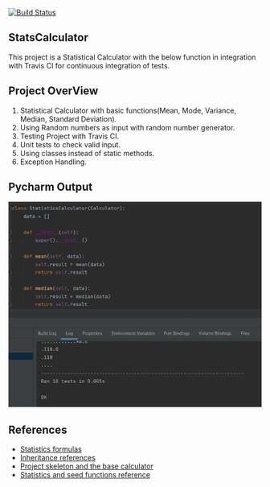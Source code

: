 [![Build Status](https://travis-ci.com/sainarasimhak/StatsCalculator.svg?branch=master)](https://travis-ci.com/sainarasimhak/StatsCalculator)

## __StatsCalculator__
This project is a Statistical Calculator with the below function in integration with Travis CI for continuous integration of tests.

## __Project OverView__

1. Statistical Calculator with basic functions(Mean, Mode, Variance, Median, Standard Deviation).
2. Using Random numbers as input with random number generator.
3. Testing Project with Travis CI.
4. Unit tests to check valid input.
5. Using classes instead of static methods.
6. Exception Handling.

## __Pycharm Output__
![Screenshot](https://github.com/sainarasimhak/StatsCalculator/blob/master/stats.PNG)

## __References__

* [Statistics formulas](https://stattrek.com/statistics/formulas.aspx)
* [Inheritance references](https://www.python-course.eu/python3_inheritance.php)
* [Project skeleton and the base calculator](https://github.com/kaw393939/calculator)
* [Statistics and seed functions reference](https://github.com/pratik1596/StatsCalculator)

